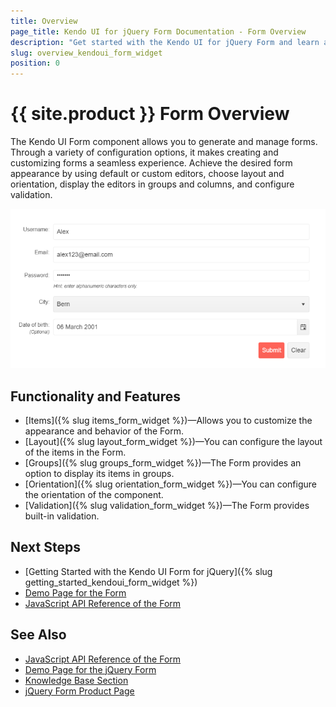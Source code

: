 ```yaml
---
title: Overview
page_title: Kendo UI for jQuery Form Documentation - Form Overview
description: "Get started with the Kendo UI for jQuery Form and learn about its features and how to initialize the component."
slug: overview_kendoui_form_widget
position: 0
---
```


# {{ site.product }} Form Overview

The Kendo UI Form component allows you to generate and manage forms. Through a variety of configuration options, it makes creating and customizing forms a seamless experience. Achieve the desired form appearance by using default or custom editors, choose layout and orientation, display the editors in groups and columns, and configure validation.

![Kendo UI for jQuery Form Overview](form-overview.png)


## Functionality and Features

* [Items]({% slug items_form_widget %})&mdash;Allows you to customize the appearance and behavior of the Form.
* [Layout]({% slug layout_form_widget %})&mdash;You can configure the layout of the items in the Form.
* [Groups]({% slug groups_form_widget %})&mdash;The Form provides an option to display its items in groups.
* [Orientation]({% slug orientation_form_widget %})&mdash;You can configure the orientation of the component.
* [Validation]({% slug validation_form_widget %})&mdash;The Form provides built-in validation.

## Next Steps 

* [Getting Started with the Kendo UI Form for jQuery]({% slug getting_started_kendoui_form_widget %})
* [Demo Page for the Form](https://demos.telerik.com/kendo-ui/form/index)
* [JavaScript API Reference of the Form](/api/javascript/ui/form)

## See Also

* [JavaScript API Reference of the Form](/api/javascript/ui/form)
* [Demo Page for the jQuery Form](https://demos.telerik.com/kendo-ui/form/index)
* [Knowledge Base Section](/knowledge-base)
* [jQuery Form Product Page](https://www.telerik.com/kendo-jquery-ui/form)
